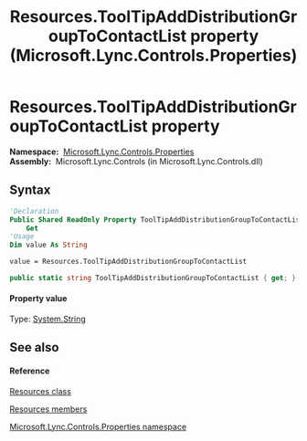 ﻿---
title: Resources.ToolTipAddDistributionGroupToContactList property  (Microsoft.Lync.Controls.Properties)
TOCTitle: 'ToolTipAddDistributionGroupToContactList property '
ms:assetid: P:Microsoft.Lync.Controls.Properties.Resources.ToolTipAddDistributionGroupToContactList_DI_3_UC_OCS14MrefLyncWPF
ms:mtpsurl: https://msdn.microsoft.com/en-us/library/microsoft.lync.controls.properties.resources.tooltipadddistributiongrouptocontactlist_di_3_uc_ocs14mreflyncwpf(v=office.15)
ms:contentKeyID: 48597246
ms.date: 07/28/2014
mtps_version: v=office.15
f1_keywords:
- Microsoft.Lync.Controls.Properties.Resources.ToolTipAddDistributionGroupToContactList
dev_langs:
- CSharp
- JScript
- VB
- other
---

# Resources.ToolTipAddDistributionGroupToContactList property

**Namespace:**  [Microsoft.Lync.Controls.Properties](microsoft-lync-controls-properties-namespace_1.md)  
**Assembly:**  Microsoft.Lync.Controls (in Microsoft.Lync.Controls.dll)

## Syntax

``` vb
'Declaration
Public Shared ReadOnly Property ToolTipAddDistributionGroupToContactList As String
    Get
'Usage
Dim value As String

value = Resources.ToolTipAddDistributionGroupToContactList
```

``` csharp
public static string ToolTipAddDistributionGroupToContactList { get; }
```

#### Property value

Type: [System.String](http://msdn2.microsoft.com/en-us/library/s1wwdcbf)  

## See also

#### Reference

[Resources class](resources-class-microsoft-lync-controls-properties_1.md)

[Resources members](resources-members-microsoft-lync-controls-properties_1.md)

[Microsoft.Lync.Controls.Properties namespace](microsoft-lync-controls-properties-namespace_1.md)

